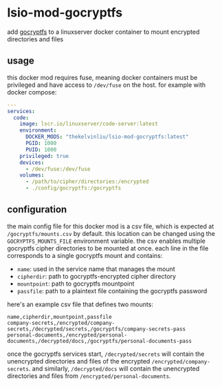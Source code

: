 # lsio-mod-gocryptfs

add [gocryptfs] to a linuxserver docker container to mount encrypted directories and files

## usage

this docker mod requires fuse, meaning docker containers must be privileged and have access to `/dev/fuse` on the host.
for example with docker compose:

```yaml
---
services:
  code:
    image: lscr.io/linuxserver/code-server:latest
    environment:
      DOCKER_MODS: "thekelvinliu/lsio-mod-gocryptfs:latest"
      PGID: 1000
      PUID: 1000
    privileged: true
    devices:
      - /dev/fuse:/dev/fuse
    volumes:
      - /path/to/cipher/directories:/encrypted
      - ./config/gocryptfs:/gocryptfs
```

## configuration

the main config file for this docker mod is a csv file, which is expected at `/gocryptfs/mounts.csv` by default.
this location can be changed using the `GOCRYPTFS_MOUNTS_FILE` environment variable.
the csv enables multiple gocryptfs cipher directories to be mounted at once.
each line in the file corresponds to a single gocryptfs mount and contains:

- `name`: used in the service name that manages the mount
- `cipherdir`: path to gocryptfs-encrypted cipher directory
- `mountpoint`: path to gocryptfs mountpoint
- `passfile`: path to a plaintext file containing the gocryptfs password

here's an example csv file that defines two mounts:

```csv
name,cipherdir,mountpoint,passfile
company-secrets,/encrypted/company-secrets,/decrypted/secrets,/gocryptfs/company-secrets-pass
personal-documents,/encrypted/personal-documents,/decrypted/docs,/gocryptfs/personal-documents-pass
```

once the gocryptfs services start,
`/decrypted/secrets` will contain the unencrypted directories and files of the encrypted `/encrypted/company-secrets`.
and similarly,
`/decrypted/docs` will contain the unencrypted directories and files from `/encrypted/personal-documents`.

[gocryptfs]: https://github.com/rfjakob/gocryptfs
